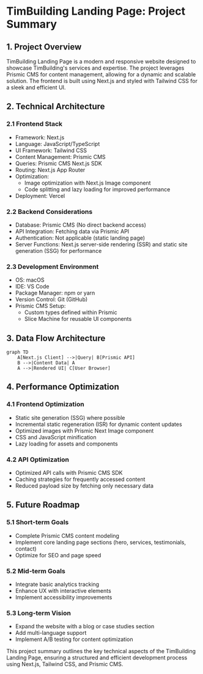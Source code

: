 # TimBuilding Landing Page: Project Summary

## 1. Project Overview

TimBuilding Landing Page is a modern and responsive website designed to showcase TimBuilding's services and expertise. The project leverages Prismic CMS for content management, allowing for a dynamic and scalable solution. The frontend is built using Next.js and styled with Tailwind CSS for a sleek and efficient UI.

## 2. Technical Architecture

### 2.1 Frontend Stack
- Framework: Next.js
- Language: JavaScript/TypeScript
- UI Framework: Tailwind CSS
- Content Management: Prismic CMS
- Queries: Prismic CMS Next.js SDK
- Routing: Next.js App Router
- Optimization:
  - Image optimization with Next.js Image component
  - Code splitting and lazy loading for improved performance
- Deployment: Vercel

### 2.2 Backend Considerations
- Database: Prismic CMS (No direct backend access)
- API Integration: Fetching data via Prismic API
- Authentication: Not applicable (static landing page)
- Server Functions: Next.js server-side rendering (SSR) and static site generation (SSG) for performance

### 2.3 Development Environment
- OS: macOS
- IDE: VS Code
- Package Manager: npm or yarn
- Version Control: Git (GitHub)
- Prismic CMS Setup:
  - Custom types defined within Prismic
  - Slice Machine for reusable UI components
  
## 3. Data Flow Architecture

```mermaid
graph TD
    A[Next.js Client] -->|Query| B[Prismic API]
    B -->|Content Data| A
    A -->|Rendered UI| C[User Browser]
```

## 4. Performance Optimization

### 4.1 Frontend Optimization
- Static site generation (SSG) where possible
- Incremental static regeneration (ISR) for dynamic content updates
- Optimized images with Prismic Next Image component
- CSS and JavaScript minification
- Lazy loading for assets and components

### 4.2 API Optimization
- Optimized API calls with Prismic CMS SDK
- Caching strategies for frequently accessed content
- Reduced payload size by fetching only necessary data

## 5. Future Roadmap

### 5.1 Short-term Goals
- Complete Prismic CMS content modeling
- Implement core landing page sections (hero, services, testimonials, contact)
- Optimize for SEO and page speed

### 5.2 Mid-term Goals
- Integrate basic analytics tracking
- Enhance UX with interactive elements
- Implement accessibility improvements

### 5.3 Long-term Vision
- Expand the website with a blog or case studies section
- Add multi-language support
- Implement A/B testing for content optimization

This project summary outlines the key technical aspects of the TimBuilding Landing Page, ensuring a structured and efficient development process using Next.js, Tailwind CSS, and Prismic CMS.

